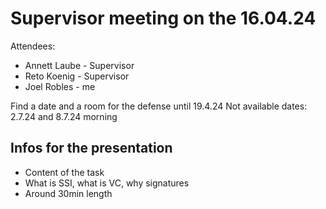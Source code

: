 # Supervisor meeting on the 16.04.24

Attendees:
* Annett Laube - Supervisor
* Reto Koenig - Supervisor
* Joel Robles - me

Find a date and a room for the defense until 19.4.24
Not available dates: 2.7.24 and 8.7.24 morning

## Infos for the presentation

* Content of the task
* What is SSI, what is VC, why signatures
* Around 30min length
